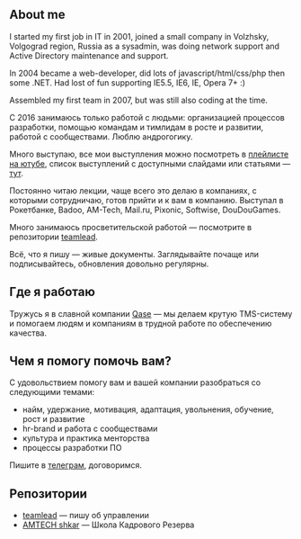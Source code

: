 ## About me

I started my first job in IT in 2001, joined a small company in Volzhsky, Volgograd region, Russia as a sysadmin, was doing network support and Active Directory maintenance and support.

In 2004 became a web-developer, did lots of javascript/html/css/php then some .NET. Had lost of fun supporting IE5.5, IE6, IE, Opera 7+ :)

Assembled my first team in 2007, but was still also coding at the time.

С 2016 занимаюсь только работой с людьми: организацией процессов разработки, помощью командам и тимлидам в росте и развитии, работой с сообществами. Люблю андрогогику.

Много выступаю, все мои выступления можно посмотреть в [плейлисте на ютубе](https://www.youtube.com/playlist?list=PLFtS8Ah0wZvWS37oveJ0-D5K6V7GWUpqY), список выступлений с доступными слайдами или статьями — [тут](https://github.com/sharovatov/teamlead/blob/master/alltalks.md).

Постоянно читаю лекции, чаще всего это делаю в компаниях, с которыми сотрудничаю, готов прийти и к вам в компанию. Выступал в Рокетбанке, Badoo, AM-Tech, Mail.ru, Pixonic, Softwise, DouDouGames.

Много занимаюсь просветительской работой — посмотрите в репозитории [teamlead](https://github.com/sharovatov/teamlead).

Всё, что я пишу — живые документы. Заглядывайте почаще или подписывайтесь, обновления довольно регулярны.

## Где я работаю

Тружусь я в славной компании [Qase](https://qase.io) — мы делаем крутую TMS-систему и помогаем людям и компаниям в трудной работе по обеспечению качества.

## Чем я помогу помочь вам?

С удовольствием помогу вам и вашей компании разобраться со следующими темами:

- найм, удержание, мотивация, адаптация, увольнения, обучение, рост и развитие
- hr-brand и работа с сообществами
- культура и практика менторства
- процессы разработки ПО

Пишите в [телеграм](https://t.me/vitaly19842), договоримся.

## Репозитории

- [teamlead](https://github.com/sharovatov/teamlead) — пишу об управлении
- [AMTECH shkar](https://github.com/AMTECH-dev/shkar) — Школа Кадрового Резерва
